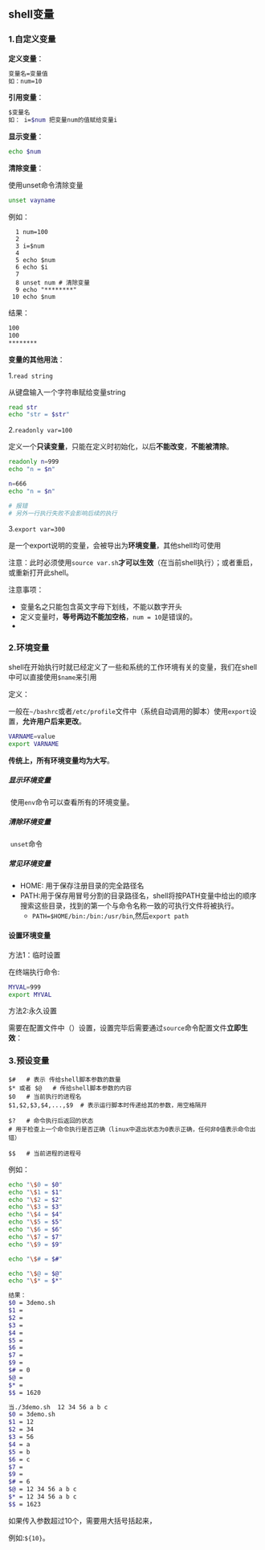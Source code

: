 ## shell变量

### 1.自定义变量

**定义变量**：

```bash
变量名=变量值
如：num=10
```

**引用变量**：

```bash
$变量名
如： i=$num 把变量num的值赋给变量i
```

**显示变量**：

```bash
echo $num
```

**清除变量**：

使用unset命令清除变量

```bash
unset vayname
```

例如：

```shell
  1 num=100
  2 
  3 i=$num
  4 
  5 echo $num
  6 echo $i
  7 
  8 unset num # 清除变量
  9 echo "********"
 10 echo $num

```

结果：

```bash
100
100
********


```

**变量的其他用法**：

1.`read string`

 从键盘输入一个字符串赋给变量string

```bash
read str
echo "str = $str"
```

2.`readonly var=100`

定义一个**只读变量**，只能在定义时初始化，以后**不能改变**，**不能被清除**。

```bash
readonly n=999
echo "n = $n"

n=666
echo "n = $n"

# 报错
# 另外一行执行失败不会影响后续的执行
```

3.`export var=300`

是一个export说明的变量，会被导出为**环境变量**，其他shell均可使用

注意：此时必须使用`source var.sh`**才可以生效**（在当前shell执行）；或者重启，或重新打开此shell。



注意事项：

- 变量名之只能包含英文字母下划线，不能以数字开头
- 定义变量时，**等号两边不能加空格**，`num = 10`是错误的。
- 

### 2.环境变量

shell在开始执行时就已经定义了一些和系统的工作环境有关的变量，我们在shell中可以直接使用`$name`来引用

定义：

一般在`~/bashrc`或者`/etc/profile`文件中（系统自动调用的脚本）使用`export`设置，**允许用户后来更改**。

```bash
VARNAME=value
export VARNAME
```

**传统上，所有环境变量均为大写**。



##### 显示环境变量

​	使用`env`命令可以查看所有的环境变量。

##### 清除环境变量

​	`unset`命令

##### 常见环境变量

- HOME: 用于保存注册目录的完全路径名
- PATH:用于保存用冒号分割的目录路径名，shell将按PATH变量中给出的顺序搜索这些目录，找到的第一个与命令名称一致的可执行文件将被执行。
  - `PATH=$HOME/bin:/bin:/usr/bin`,然后`export path`

#### 设置环境变量

方法1：临时设置

在终端执行命令:

```bash
MYVAL=999
export MYVAL
```

方法2:永久设置

需要在配置文件中（）设置，设置完毕后需要通过`source`命令配置文件**立即生效**：

### 3.预设变量

```shell
$#   # 表示 传给shell脚本参数的数量
$* 或者 $@   # 传给shell脚本参数的内容
$0   # 当前执行的进程名
$1,$2,$3,$4,...,$9  # 表示运行脚本时传递给其的参数，用空格隔开

$?   # 命令执行后返回的状态
# 用于检查上一个命令执行是否正确（linux中退出状态为0表示正确，任何非0值表示命令出错）

$$   # 当前进程的进程号
```

例如：

```bash
echo "\$0 = $0"
echo "\$1 = $1"
echo "\$2 = $2"
echo "\$3 = $3"
echo "\$4 = $4"
echo "\$5 = $5"
echo "\$6 = $6"
echo "\$7 = $7"
echo "\$9 = $9"

echo "\$# = $#"

echo "\$@ = $@"
echo "\$* = $*"

结果：
$0 = 3demo.sh
$1 = 
$2 = 
$3 = 
$4 = 
$5 = 
$6 = 
$7 = 
$9 = 
$# = 0
$@ = 
$* = 
$$ = 1620

当./3demo.sh  12 34 56 a b c
$0 = 3demo.sh
$1 = 12
$2 = 34
$3 = 56
$4 = a
$5 = b
$6 = c
$7 = 
$9 = 
$# = 6
$@ = 12 34 56 a b c
$* = 12 34 56 a b c
$$ = 1623

```

如果传入参数超过10个，需要用大括号括起来，

例如:`${10}`。